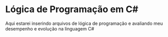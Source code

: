 # Lógica de Programação em C#

<p> Aqui estarei inserindo arquivos de lógica de programação e avaliando meu desempenho e evolução na linguagem C#<p>
